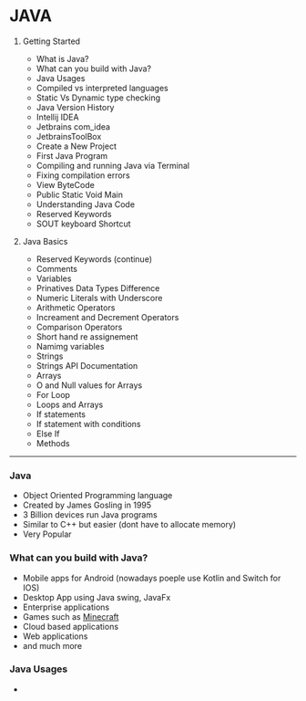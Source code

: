 # JAVA

1. Getting Started
    - What is Java?
    - What can you build with Java?
    - Java Usages
    - Compiled vs interpreted languages
    - Static Vs Dynamic type checking
    - Java Version History
    - Intellij IDEA
    - Jetbrains com_idea
    - JetbrainsToolBox
    - Create a New Project
    - First Java Program
    - Compiling and running Java via Terminal
    - Fixing compilation errors
    - View ByteCode
    - Public Static Void Main
    - Understanding Java Code
    - Reserved Keywords
    - SOUT keyboard Shortcut

2. Java Basics
     - Reserved Keywords (continue)
     - Comments
     - Variables
     - Prinatives Data Types Difference
     - Numeric Literals with Underscore
     - Arithmetic Operators
     - Increament and Decrement Operators
     - Comparison Operators
     - Short hand re assignement
     - Namimg variables
     - Strings
     - Strings API Documentation
     - Arrays
     - O and Null values for Arrays
     - For Loop
     - Loops and Arrays
     - If statements
     - If statement with conditions
     - Else If
     - Methods
  
-------------------------------------------------------------------------------------------------------------------------------------------------------------------------------------------------------------------

### Java
- Object Oriented Programming language
- Created by James Gosling in 1995
- 3 Billion devices run Java programs
- Similar to C++ but easier (dont have to allocate memory)
- Very Popular

### What can you build with Java?
- Mobile apps for Android (nowadays poeple use Kotlin and Switch for IOS)
- Desktop App using Java swing, JavaFx
- Enterprise applications
- Games such as [Minecraft](https://en.wikipedia.org/wiki/Minecraft)
- Cloud based applications
- Web applications
- and much more

### Java Usages
- 
       
